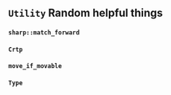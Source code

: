 `Utility` Random helpful things
---------

#### `sharp::match_forward`

#### `Crtp`

#### `move_if_movable`

#### `Type`

